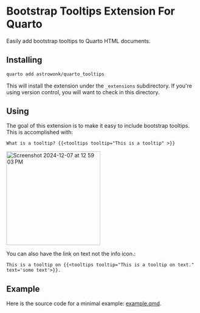 # Bootstrap Tooltips Extension For Quarto

Easily add bootstrap tooltips to Quarto HTML documents.

## Installing

```bash
quarto add astrowonk/quarto_tooltips
```

This will install the extension under the `_extensions` subdirectory.
If you're using version control, you will want to check in this directory.

## Using

The goal of this extension is to make it easy to include bootstrap tooltips. This is accomplished with:

```{shortcodes=false}
What is a tooltip? {{<tooltips tooltip="This is a tooltip" >}}
```


<img width="247" alt="Screenshot 2024-12-07 at 12 59 03 PM" src="https://github.com/user-attachments/assets/a158bb29-f6c6-4aa8-93cd-0f210da41a1a">

You can also have the link on text not the info icon.:

```{shortcodes=false}
This is a tooltip on {{<tooltips tooltip="This is a tooltip on text." text='some text'>}}.
```

## Example

Here is the source code for a minimal example: [example.qmd](example.qmd).
